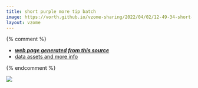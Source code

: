 ```yaml
---
title: short purple more tip batch
image: https://vorth.github.io/vzome-sharing/2022/04/02/12-49-34-short-purple-more-tip-batch/short-purple-more-tip-batch.png
layout: vzome
---
```


{% comment %}
 - [***web page generated from this source***][post]
 - [data assets and more info][github]

[post]: <https://vorth.github.io/vzome-sharing/2022/04/02/short-purple-more-tip-batch-12-49-34.html>
[github]: <https://github.com/vorth/vzome-sharing/tree/main/2022/04/02/12-49-34-short-purple-more-tip-batch/>
{% endcomment %}

<vzome-viewer style="width: 100%; height: 65vh;"
       src="https://vorth.github.io/vzome-sharing/2022/04/02/12-49-34-short-purple-more-tip-batch/short-purple-more-tip-batch.vZome" >
  <img src="https://vorth.github.io/vzome-sharing/2022/04/02/12-49-34-short-purple-more-tip-batch/short-purple-more-tip-batch.png" />
</vzome-viewer>
